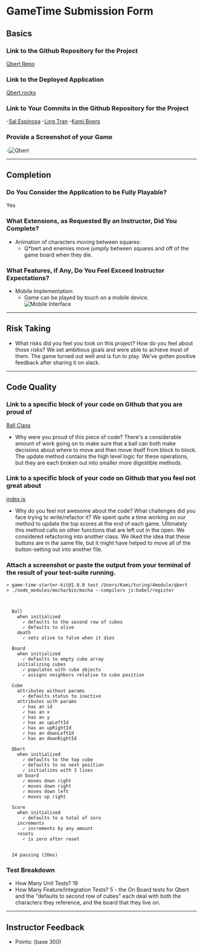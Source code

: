 # GameTime Submission Form

## Basics

### Link to the Github Repository for the Project
[Qbert Repo](http://github.com/s-espinosa/qbert)

### Link to the Deployed Application
[Qbert.rocks](http://www.qbert.rocks)

### Link to Your Commits in the Github Repository for the Project
-[Sal Espinosa](https://github.com/s-espinosa/qbert/commits?author=s-espinosa)
 -[Ling Tran](https://github.com/s-espinosa/qbert/commits?author=lingtran)
 -[Kami Boers](https://github.com/s-espinosa/qbert/commits?author=kamiboers)

### Provide a Screenshot of your Game
-![Qbert](http://g.recordit.co/Fp6N3jXEEG.gif)

---

## Completion

### Do You Consider the Application to be Fully Playable?
 Yes

### What Extensions, as Requested By an Instructor, Did You Complete?
- Animation of characters moving between squares:
  - Q*bert and enemies move jumpily between squares and off of the game board when they die.


### What Features, if Any, Do You Feel Exceed Instructor Expectations?
- Mobile Implementation:
  - Game can be played by touch on a mobile device.
  ![Mobile Interface](http://g.recordit.co/RgFsTL0wK7.gif)

----

## Risk Taking
- What risks did you feel you took on this project? How do you feel about those risks?
  We set ambitious goals and were able to achieve most of them. The game turned out well and is fun to play. We've gotten positive feedback after sharing it on slack.

----

## Code Quality

### Link to a specific block of your code on Github that you are proud of
[Ball Class](https://github.com/s-espinosa/qbert/blob/master/lib/ball.js)

- Why were you proud of this piece of code?
There's a considerable amount of work going on to make sure that a ball can both make decisions about where to move and then move itself from block to block. The update method contains the high level logic for these operations, but they are each broken out into smaller more digestible methods.

### Link to a specific block of your code on Github that you feel not great about
[index.js](https://github.com/s-espinosa/qbert/blob/master/lib/index.js)

- Why do you feel not awesome about the code? What challenges did you face trying to write/refactor it?
We spent quite a time working on our method to update the top scores at the end of each game. Ultimately this method calls on other functions that are left out in the open. We considered refactoring into another class. We liked the idea that these buttons are in the same file, but it might have helped to move all of the button-setting out into another file.


### Attach a screenshot or paste the output from your terminal of the result of your test-suite running.

```
> game-time-starter-kit@1.0.0 test /Users/Kami/turing/4module/qbert
> ./node_modules/mocha/bin/mocha --compilers js:babel/register



  Ball
    when initialized
      ✓ defaults to the second row of cubes
      ✓ defaults to alive
    death
      ✓ sets alive to false when it dies

  Board
    when initialized
      ✓ defaults to empty cube array
    initializing cubes
      ✓ populates with cube objects
      ✓ assigns neighbors relative to cube position

  Cube
    attributes without params
      ✓ defaults status to inactive
    attributes with params
      ✓ has an id
      ✓ has an x
      ✓ has an y
      ✓ has an upLeftId
      ✓ has an upRightId
      ✓ has an downLeftId
      ✓ has an downRightId

  Qbert
    when initialized
      ✓ defaults to the top cube
      ✓ defaults to no next position
      ✓ initializes with 3 lives
    on board
      ✓ moves down right
      ✓ moves down right
      ✓ moves down left
      ✓ moves up right

  Score
    when initialized
      ✓ defaults to a total of zero
    increments
      ✓ increments by any amount
    resets
      ✓ is zero after reset


  24 passing (26ms)
```


### Test Breakdown
- How Many Unit Tests?
19
- How Many Feature/Integration Tests?
5 - the On Board tests for Qbert and the "defaults to second row of cubes" each deal with both the characters they reference, and the board that they live on.


-----

## Instructor Feedback

- Points: (base 300)